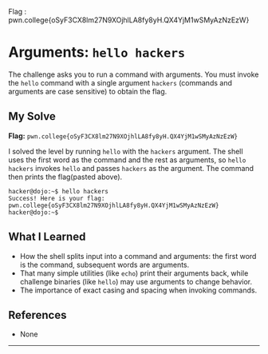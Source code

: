 Flag : pwn.college{oSyF3CX8lm27N9XOjhlLA8fy8yH.QX4YjM1wSMyAzNzEzW}
# Arguments: `hello hackers`

The challenge asks you to run a command with arguments. You must invoke the `hello` command with a single argument `hackers` (commands and arguments are case sensitive) to obtain the flag.

## My Solve

**Flag:** `pwn.college{oSyF3CX8lm27N9XOjhlLA8fy8yH.QX4YjM1wSMyAzNzEzW}`

I solved the level by running `hello` with the `hackers` argument. The shell uses the first word as the command and the rest as arguments, so `hello hackers` invokes `hello` and passes `hackers` as the argument. The command then prints the flag(pasted above).

```
hacker@dojo:~$ hello hackers
Success! Here is your flag:
pwn.college{oSyF3CX8lm27N9XOjhlLA8fy8yH.QX4YjM1wSMyAzNzEzW}
hacker@dojo:~$
```

## What I Learned

* How the shell splits input into a command and arguments: the first word is the command, subsequent words are arguments.
* That many simple utilities (like `echo`) print their arguments back, while challenge binaries (like `hello`) may use arguments to change behavior.
* The importance of exact casing and spacing when invoking commands.

## References

* None

---
